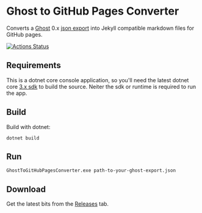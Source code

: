 # Ghost to GitHub Pages Converter

Converts a [Ghost](https://ghost.org/) 0.x [json export](https://help.ghost.org/article/13-import-export) into Jekyll compatible markdown files for GitHub pages.

[![Actions Status](https://github.com/jrummell/GhostToGitHubPagesConverter/workflows/CI/badge.svg)](https://github.com/jrummell/GhostToGitHubPagesConverter/actions)

## Requirements

This is a dotnet core console application, so you'll need the latest dotnet core [3.x sdk](https://www.microsoft.com/net/download) to build the source. Neiter the sdk or runtime is required to run the app.

## Build

Build with dotnet:

    dotnet build

## Run

    GhostToGitHubPagesConverter.exe path-to-your-ghost-export.json

## Download

Get the latest bits from the [Releases](https://github.com/jrummell/GhostToGitHubPagesConverter/releases) tab.

